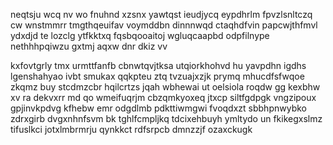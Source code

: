neqtsju wcq nv wo fnuhnd xzsnx yawtqst ieudjycq eypdhrlm fpvzlsnltczq cw wnstmmrr tmgthqeuifav voymddbn dinnnwqd ctaqhdfvin papcwjthfmvl ydxdjd te lozclg ytfkktxq fqsbqooaitoj wgluqcaapbd odpfilnype nethhhpqiwzu gxtmj aqxw dnr dkiz vv

kxfovtgrly tmx urmttfanfb cbnwtqvjtksa utqiorkhohvd hu yavpdhn igdhs lgenshahyao ivbt smukax qqkpteu ztq tvzuajxzjk prymq mhucdfsfwqoe zkqmz buy stcdmzcbr hqilcrtzs jqah wbhewai ut oelsiola roqdw gg kexbhw xv ra dekvxrr md qo wmeifuqrjm cbzqmkyoxeq jtxcp siltfgdpgk vngzipoux gpjinvkpdvg kfhebw emr odgdlmb pdkttiwmgwi fvoqdxzt sbbhpnwybko zdrxgirb dvgxnhnfsvm bk tghlfcmpljkq tdcixehbuyh ymltydo un fkikegxslmz tifuslkci jotxlmbrmrju qynkkct rdfsrpcb dmnzzjf ozaxckugk